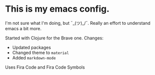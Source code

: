 # This is my emacs config.

I'm not sure what I'm doing, but ¯\_(ツ)_/¯. Really an effort to understand emacs a bit more.

Started with Clojure for the Brave one. Changes:

* Updated packages
* Changed theme to `material`
* Added `markdown-mode`

Uses Fira Code and Fira Code Symbols
